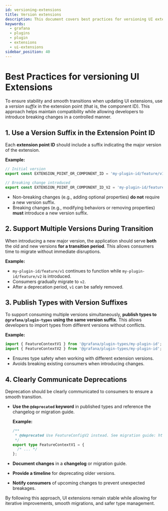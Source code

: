 ```yaml
---
id: versioning-extensions
title: Version extensions
description: This document covers best practices for versioning UI extensions, ensuring stability, compatibility, and smooth transitions.
keywords:
  - grafana
  - plugins
  - plugin
  - extensions
  - ui-extensions
sidebar_position: 40
---
```


# Best Practices for versioning UI Extensions

To ensure stability and smooth transitions when updating UI extensions, use a _version suffix_ in the extension point (that is, the component ID). This approach helps maintain compatibility while allowing developers to introduce breaking changes in a controlled manner.

## 1. **Use a Version Suffix in the Extension Point ID**

Each **extension point ID** should include a suffix indicating the major version of the extension.

**Example:**

```typescript
// Initial version
export const EXTENSION_POINT_OR_COMPONENT_ID = 'my-plugin-id/feature/v1';

// Breaking change introduced
export const EXTENSION_POINT_OR_COMPONENT_ID_V2 = 'my-plugin-id/feature/v2';
```

- Non-breaking changes (e.g., adding optional properties) **do not** require a new version suffix.
- Breaking changes (e.g., modifying behaviors or removing properties) **must** introduce a new version suffix.

## 2. **Support Multiple Versions During Transition**

When introducing a new major version, the application should serve **both** the old and new versions **for a transition period**. This allows consumers time to migrate without immediate disruptions.

**Example:**

- `my-plugin-id/feature/v1` continues to function while `my-plugin-id/feature/v2` is introduced.
- Consumers gradually migrate to `v2`.
- After a deprecation period, `v1` can be safely removed.

## 3. **Publish Types with Version Suffixes**

To support consuming multiple versions simultaneously, **publish types to `@grafana/plugin-types` using the same version suffix**. This allows developers to import types from different versions without conflicts.

**Example:**

```typescript
import { FeatureContextV1 } from '@grafana/plugin-types/my-plugin-id';
import { FeatureContextV2 } from '@grafana/plugin-types/my-plugin-id';
```

- Ensures type safety when working with different extension versions.
- Avoids breaking existing consumers when introducing changes.

## 4. **Clearly Communicate Deprecations**

Deprecation should be clearly communicated to consumers to ensure a smooth transition.

- **Use the `@deprecated` keyword** in published types and reference the changelog or migration guide.

  **Example:**

  ```typescript
  /**
   * @deprecated Use FeatureConfigV2 instead. See migration guide: https://example.com/migration-guide
   */
  export type FeatureContextV1 = {
    /* ... */
  };
  ```

- **Document changes** in a **changelog** or migration guide.
- **Provide a timeline** for deprecating older versions.
- **Notify consumers** of upcoming changes to prevent unexpected breakages.

By following this approach, UI extensions remain stable while allowing for iterative improvements, smooth migrations, and safer type management.
